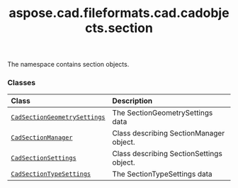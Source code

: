 ﻿---
title: aspose.cad.fileformats.cad.cadobjects.section
second_title: Aspose.CAD for Python via .NET API References
description: 
type: docs
weight: 10
url: /aspose.cad.fileformats.cad.cadobjects.section/
is_root: false
---

The namespace contains section objects.

### Classes
| Class | Description |
| :- | :- |
| [`CadSectionGeometrySettings`](/cad/python-net/aspose.cad.fileformats.cad.cadobjects.section/cadsectiongeometrysettings) | The SectionGeometrySettings data |
| [`CadSectionManager`](/cad/python-net/aspose.cad.fileformats.cad.cadobjects.section/cadsectionmanager) | Class describing SectionManager object. |
| [`CadSectionSettings`](/cad/python-net/aspose.cad.fileformats.cad.cadobjects.section/cadsectionsettings) | Class describing SectionSettings object. |
| [`CadSectionTypeSettings`](/cad/python-net/aspose.cad.fileformats.cad.cadobjects.section/cadsectiontypesettings) | The SectionTypeSettings data |


